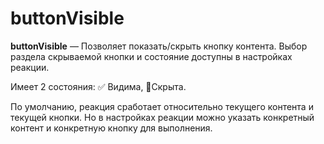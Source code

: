 # buttonVisible

**buttonVisible** — Позволяет показать/скрыть кнопку контента. Выбор раздела скрываемой кнопки и состояние доступны в настройках реакции.

Имеет 2 состояния: ✅ Видима, 🚫Скрыта.

По умолчанию, реакция сработает относительно текущего контента и текущей кнопки. Но в настройках реакции можно указать конкретный контент и конкретную кнопку для выполнения.



